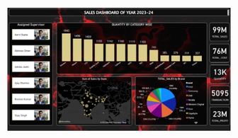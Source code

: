 ![Report](https://github.com/abhinavomer/Visualizing_company_sales_data/blob/main/report_image.jpg)
